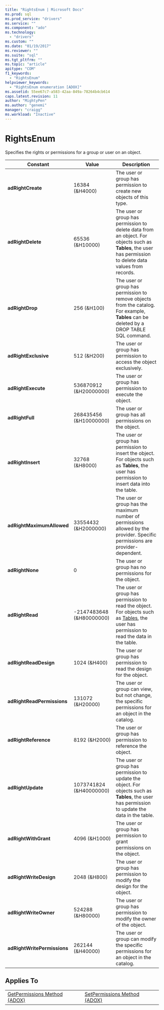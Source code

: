 ```yaml
---
title: "RightsEnum | Microsoft Docs"
ms.prod: sql
ms.prod_service: "drivers"
ms.service: ""
ms.component: "ado"
ms.technology:
  - "drivers"
ms.custom: ""
ms.date: "01/19/2017"
ms.reviewer: ""
ms.suite: "sql"
ms.tgt_pltfrm: ""
ms.topic: "article"
apitype: "COM"
f1_keywords: 
  - "RightsEnum"
helpviewer_keywords: 
  - "RightsEnum enumeration [ADOX]"
ms.assetid: 55ee67c7-a583-42aa-849a-78264b4cb614
caps.latest.revision: 11
author: "MightyPen"
ms.author: "genemi"
manager: "craigg"
ms.workload: "Inactive"
---
```

# RightsEnum
Specifies the rights or permissions for a group or user on an object.  
  
|Constant|Value|Description|  
|--------------|-----------|-----------------|  
|**adRightCreate**|16384 (&H4000)|The user or group has permission to create new objects of this type.|  
|**adRightDelete**|65536 (&H10000)|The user or group has permission to delete data from an object. For objects such as **Tables**, the user has permission to delete data values from records.|  
|**adRightDrop**|256 (&H100)|The user or group has permission to remove objects from the catalog. For example, **Tables** can be deleted by a DROP TABLE SQL command.|  
|**adRightExclusive**|512 (&H200)|The user or group has permission to access the object exclusively.|  
|**adRightExecute**|536870912 (&H20000000)|The user or group has permission to execute the object.|  
|**adRightFull**|268435456 (&H10000000)|The user or group has all permissions on the object.|  
|**adRightInsert**|32768 (&H8000)|The user or group has permission to insert the object. For objects such as **Tables**, the user has permission to insert data into the table.|  
|**adRightMaximumAllowed**|33554432 (&H2000000)|The user or group has the maximum number of permissions allowed by the provider. Specific permissions are provider-dependent.|  
|**adRightNone**|0|The user or group has no permissions for the object.|  
|**adRightRead**|-2147483648 (&H80000000)|The user or group has permission to read the object. For objects such as [Tables](../../../ado/reference/adox-api/table-object-adox.md), the user has permission to read the data in the table.|  
|**adRightReadDesign**|1024 (&H400)|The user or group has permission to read the design for the object.|  
|**adRightReadPermissions**|131072 (&H20000)|The user or group can view, but not change, the specific permissions for an object in the catalog.|  
|**adRightReference**|8192 (&H2000)|The user or group has permission to reference the object.|  
|**adRightUpdate**|1073741824 (&H40000000)|The user or group has permission to update the object. For objects such as **Tables**, the user has permission to update the data in the table.|  
|**adRightWithGrant**|4096 (&H1000)|The user or group has permission to grant permissions on the object.|  
|**adRightWriteDesign**|2048 (&H800)|The user or group has permission to modify the design for the object.|  
|**adRightWriteOwner**|524288 (&H80000)|The user or group has permission to modify the owner of the object.|  
|**adRightWritePermissions**|262144 (&H40000)|The user or group can modify the specific permissions for an object in the catalog.|  
  
## Applies To  
  
|||  
|-|-|  
|[GetPermissions Method (ADOX)](../../../ado/reference/adox-api/getpermissions-method-adox.md)|[SetPermissions Method (ADOX)](../../../ado/reference/adox-api/setpermissions-method-adox.md)|
